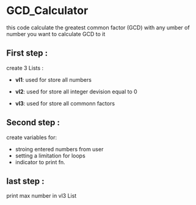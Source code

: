 # GCD_Calculator
this code calculate the greatest common factor (GCD) with any umber of number you want to calculate GCD to it 
## First step :
create 3 Lists :
- **vl1**: used for store all numbers
* **vl2**: used for store all integer devision equal to 0
+ **vl3**: used for store all commonn factors 
## Second step :
create variables for:
- stroing entered numbers from user
- setting a limitation for loops
- indicator to print fn.
## last step :
print max number in vl3 List 
